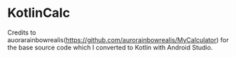 # KotlinCalc

Credits to auorarainbowrealis(https://github.com/aurorainbowrealis/MyCalculator) for the base source code which I converted to Kotlin with Android Studio.
